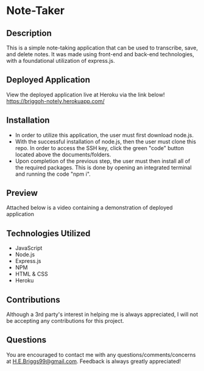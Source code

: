 # Note-Taker

## Description 
This is a simple note-taking application that can be used to transcribe, save, and delete notes. It was made using front-end and back-end technologies, with a foundational utilization of express.js. 

## Deployed Application 
View the deployed application live at Heroku via the link below! 
https://briggoh-notely.herokuapp.com/
## Installation
- In order to utilize this application, the user must first download node.js.
- With the successful installation of node.js, then the user must clone this repo. In order to access the SSH key, click the green "code" button located above the documents/folders.
- Upon completion of the previous step, the user must then install all of the required packages. This is done by opening an integrated terminal and running the code "npm i".
## Preview 
Attached below is a video containing a demonstration of deployed application 

## Technologies Utilized
- JavaScript
- Node.js
- Express.js
- NPM
- HTML & CSS
- Heroku

## Contributions 
Although a 3rd party's interest in helping me is always appreciated, I will not be accepting any contributions for this project.

## Questions 
You are encouraged to contact me with any questions/comments/concerns at H.E.Briggs99@gmail.com. Feedback is always greatly appreciated!